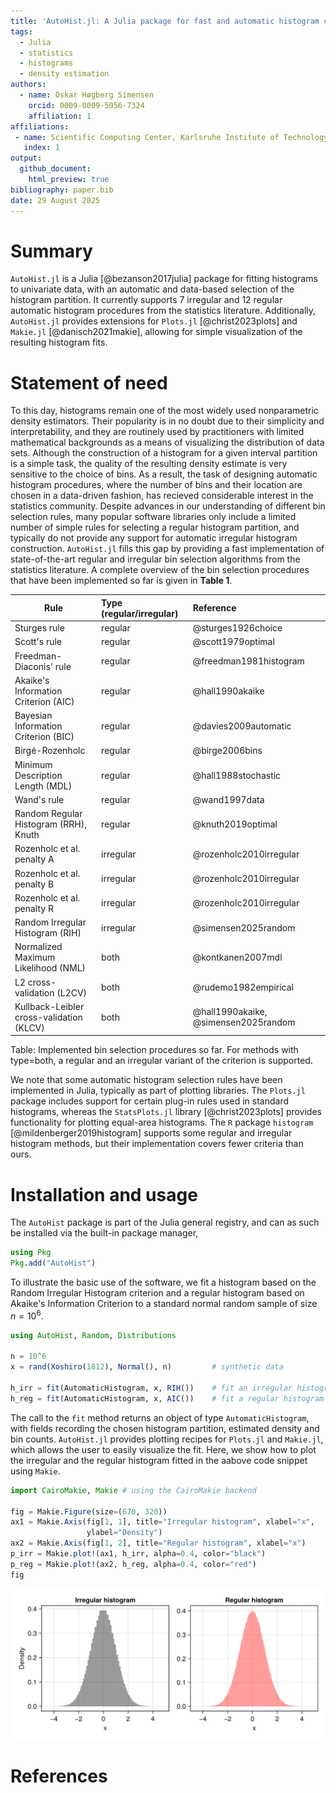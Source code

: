 ```yaml
---
title: 'AutoHist.jl: A Julia package for fast and automatic histogram construction'
tags:
  - Julia
  - statistics
  - histograms
  - density estimation
authors:
  - name: Oskar Høgberg Simensen
    orcid: 0009-0009-5056-7324
    affiliation: 1
affiliations:
 - name: Scientific Computing Center, Karlsruhe Institute of Technology
   index: 1
output:
  github_document:
    html_preview: true
bibliography: paper.bib
date: 29 August 2025
---
```


# Summary

`AutoHist.jl` is a Julia [@bezanson2017julia] package for fitting histograms to univariate data, with an automatic and data-based selection of the histogram partition.
It currently supports 7 irregular and 12 regular automatic histogram procedures from the statistics literature. Additionally, `AutoHist.jl` provides extensions for `Plots.jl` [@christ2023plots] and `Makie.jl` [@danisch2021makie],
allowing for simple visualization of the resulting histogram fits.

# Statement of need

To this day, histograms remain one of the most widely used nonparametric density estimators. Their popularity is in no doubt due to their simplicity and interpretability,
and they are routinely used by practitioners with limited mathematical backgrounds as a means of visualizing the distribution of data sets. 
Although the construction of a histogram for a given interval partition is a simple task, the quality of the resulting density estimate is very sensitive to the choice of bins.
As a result, the task of designing automatic histogram procedures, where the number of bins and their location are chosen in a data-driven fashion, has recieved considerable interest in the statistics community.
Despite advances in our understanding of different bin selection rules, many popular software libraries only include a limited number of simple rules for selecting a regular histogram partition,
and typically do not provide any support for automatic irregular histogram construction.
`AutoHist.jl` fills this gap by providing a fast implementation of state-of-the-art regular and irregular bin selection algorithms from the statistics literature. A complete overview of the bin selection procedures that have been implemented so far is given in **Table 1**.

| Rule | Type (regular/irregular) | Reference |
|-----------------------------------------|:-----------------|:-------------------------|
| Sturges rule                             | regular   | @sturges1926choice |
| Scott's rule                             | regular   | @scott1979optimal   |
| Freedman-Diaconis' rule                  | regular   | @freedman1981histogram |
| Akaike's Information Criterion (AIC)     | regular   | @hall1990akaike    |
| Bayesian Information Criterion (BIC)     | regular   | @davies2009automatic  |
| Birgé-Rozenholc                          | regular   | @birge2006bins |
| Minimum Description Length (MDL)         | regular   | @hall1988stochastic |
| Wand's rule                              | regular   | @wand1997data |
| Random Regular Histogram (RRH), Knuth    | regular   | @knuth2019optimal |
| Rozenholc et al. penalty A               | irregular | @rozenholc2010irregular |
| Rozenholc et al. penalty B               | irregular | @rozenholc2010irregular |
| Rozenholc et al. penalty R               | irregular | @rozenholc2010irregular |
| Random Irregular Histogram (RIH)         | irregular | @simensen2025random |
| Normalized Maximum Likelihood (NML)      | both      | @kontkanen2007mdl |
| L2 cross-validation (L2CV)               | both      | @rudemo1982empirical |
| Kullback-Leibler cross-validation (KLCV) | both      | @hall1990akaike, @simensen2025random |
 

Table: Implemented bin selection procedures so far. For methods with type=both, a regular and an irregular variant of the criterion is supported.

We note that some automatic histogram selection rules have been implemented in Julia, typically as part of plotting libraries.
The `Plots.jl` package includes support for certain plug-in rules used in standard histograms, whereas the `StatsPlots.jl` library [@christ2023plots] provides functionality for plotting equal-area histograms.
The `R` package `histogram` [@mildenberger2019histogram] supports some regular and irregular histogram methods, but their implementation covers fewer criteria than ours.

# Installation and usage

The `AutoHist` package is part of the Julia general registry, and can as such be installed via the built-in package manager,
```julia
using Pkg
Pkg.add("AutoHist")
```

To illustrate the basic use of the software, we fit a histogram based on the Random Irregular Histogram criterion and a regular histogram based on Akaike's Information Criterion to a standard normal random sample of size $n = 10^6$.

```julia
using AutoHist, Random, Distributions

n = 10^6
x = rand(Xoshiro(1812), Normal(), n)         # synthetic data

h_irr = fit(AutomaticHistogram, x, RIH())    # fit an irregular histogram
h_reg = fit(AutomaticHistogram, x, AIC())    # fit a regular histogram
```

The call to the `fit` method returns an object of type `AutomaticHistogram`, with fields recording the chosen histogram partition, estimated density and bin counts. `AutoHist.jl` provides plotting recipes for `Plots.jl` and `Makie.jl`, which allows the user to easily visualize the fit. Here, we show how to plot the irregular and the regular histogram fitted in the aabove code snippet using `Makie`.

```julia
import CairoMakie, Makie # using the CairoMakie backend

fig = Makie.Figure(size=(670, 320))
ax1 = Makie.Axis(fig[1, 1], title="Irregular histogram", xlabel="x",
                 ylabel="Density")
ax2 = Makie.Axis(fig[1, 2], title="Regular histogram", xlabel="x")
p_irr = Makie.plot!(ax1, h_irr, alpha=0.4, color="black")
p_reg = Makie.plot!(ax2, h_reg, alpha=0.4, color="red")
fig
```
![Plot of the irregular and regular histogram fit to the standard normal sample.](figures/makie_plotting.png)


# References